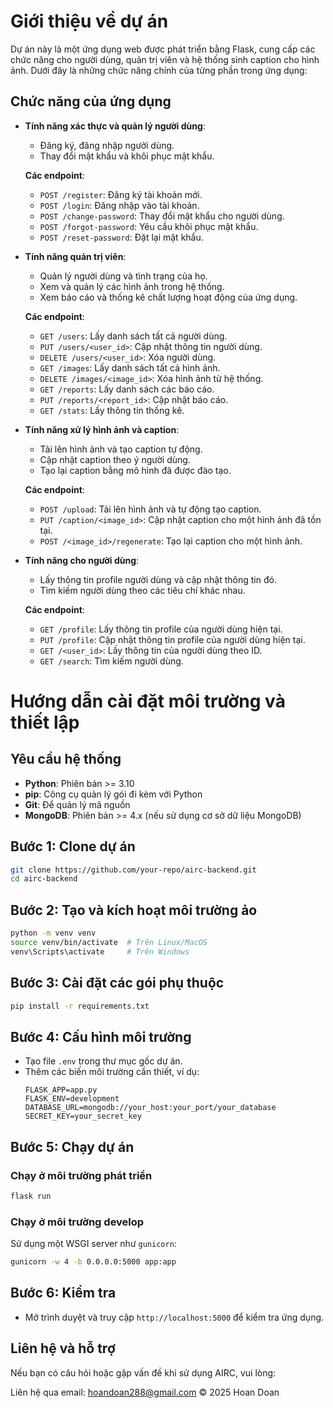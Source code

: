 # Giới thiệu về dự án

Dự án này là một ứng dụng web được phát triển bằng Flask, cung cấp các chức năng cho người dùng, quản trị viên và hệ thống sinh caption cho hình ảnh. Dưới đây là những chức năng chính của từng phần trong ứng dụng:

## Chức năng của ứng dụng

- **Tính năng xác thực và quản lý người dùng**:
    - Đăng ký, đăng nhập người dùng.
    - Thay đổi mật khẩu và khôi phục mật khẩu.
    
    **Các endpoint**:
    - `POST /register`: Đăng ký tài khoản mới.
    - `POST /login`: Đăng nhập vào tài khoản.
    - `POST /change-password`: Thay đổi mật khẩu cho người dùng.
    - `POST /forgot-password`: Yêu cầu khôi phục mật khẩu.
    - `POST /reset-password`: Đặt lại mật khẩu.

- **Tính năng quản trị viên**:
    - Quản lý người dùng và tình trạng của họ.
    - Xem và quản lý các hình ảnh trong hệ thống.
    - Xem báo cáo và thống kê chất lượng hoạt động của ứng dụng.
    
    **Các endpoint**:
    - `GET /users`: Lấy danh sách tất cả người dùng.
    - `PUT /users/<user_id>`: Cập nhật thông tin người dùng.
    - `DELETE /users/<user_id>`: Xóa người dùng.
    - `GET /images`: Lấy danh sách tất cả hình ảnh.
    - `DELETE /images/<image_id>`: Xóa hình ảnh từ hệ thống.
    - `GET /reports`: Lấy danh sách các báo cáo.
    - `PUT /reports/<report_id>`: Cập nhật báo cáo.
    - `GET /stats`: Lấy thông tin thống kê.

- **Tính năng xử lý hình ảnh và caption**:
    - Tải lên hình ảnh và tạo caption tự động.
    - Cập nhật caption theo ý người dùng.
    - Tạo lại caption bằng mô hình đã được đào tạo.
    
    **Các endpoint**:
    - `POST /upload`: Tải lên hình ảnh và tự động tạo caption.
    - `PUT /caption/<image_id>`: Cập nhật caption cho một hình ảnh đã tồn tại.
    - `POST /<image_id>/regenerate`: Tạo lại caption cho một hình ảnh.

- **Tính năng cho người dùng**:
    - Lấy thông tin profile người dùng và cập nhật thông tin đó.
    - Tìm kiếm người dùng theo các tiêu chí khác nhau.
    
    **Các endpoint**:
    - `GET /profile`: Lấy thông tin profile của người dùng hiện tại.
    - `PUT /profile`: Cập nhật thông tin profile của người dùng hiện tại.
    - `GET /<user_id>`: Lấy thông tin của người dùng theo ID.
    - `GET /search`: Tìm kiếm người dùng.

# Hướng dẫn cài đặt môi trường và thiết lập

## Yêu cầu hệ thống
- **Python**: Phiên bản >= 3.10
- **pip**: Công cụ quản lý gói đi kèm với Python
- **Git**: Để quản lý mã nguồn
- **MongoDB**: Phiên bản >= 4.x (nếu sử dụng cơ sở dữ liệu MongoDB)

## Bước 1: Clone dự án
```bash
git clone https://github.com/your-repo/airc-backend.git
cd airc-backend
```

## Bước 2: Tạo và kích hoạt môi trường ảo
```bash
python -m venv venv
source venv/bin/activate  # Trên Linux/MacOS
venv\Scripts\activate     # Trên Windows
```

## Bước 3: Cài đặt các gói phụ thuộc
```bash
pip install -r requirements.txt
```

## Bước 4: Cấu hình môi trường
- Tạo file `.env` trong thư mục gốc dự án.
- Thêm các biến môi trường cần thiết, ví dụ:
    ```env
    FLASK_APP=app.py
    FLASK_ENV=development
    DATABASE_URL=mongodb://your_host:your_port/your_database
    SECRET_KEY=your_secret_key
    ```

## Bước 5: Chạy dự án
### Chạy ở môi trường phát triển
```bash
flask run
```

### Chạy ở môi trường develop
Sử dụng một WSGI server như `gunicorn`:
```bash
gunicorn -w 4 -b 0.0.0.0:5000 app:app
```

## Bước 6: Kiểm tra
- Mở trình duyệt và truy cập `http://localhost:5000` để kiểm tra ứng dụng.

## Liên hệ và hỗ trợ
Nếu bạn có câu hỏi hoặc gặp vấn đề khi sử dụng AIRC, vui lòng:

Liên hệ qua email: hoandoan288@gmail.com
© 2025 Hoan Doan